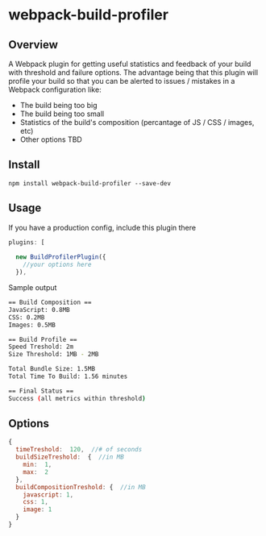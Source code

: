 # webpack-build-profiler

## Overview
A Webpack plugin for getting useful statistics and feedback of your build with threshold and failure options.  The advantage being that this plugin will profile your build so that you can be alerted to issues / mistakes in a Webpack configuration like:
- The build being too big
- The build being too small
- Statistics of the build's composition (percantage of JS / CSS / images, etc)
- Other options TBD

## Install
`npm install webpack-build-profiler --save-dev`

## Usage
If you have a production config, include this plugin there 
```javascript
plugins: [
  
  new BuildProfilerPlugin({
    //your options here
  }),
```

Sample output
```bash
== Build Composition ==
JavaScript: 0.8MB
CSS: 0.2MB
Images: 0.5MB

== Build Profile ==
Speed Treshold: 2m
Size Threshold: 1MB - 2MB

Total Bundle Size: 1.5MB
Total Time To Build: 1.56 minutes

== Final Status == 
Success (all metrics within threshold)
```

## Options
```javascript
{
  timeTreshold:  120,  //# of seconds
  buildSizeTreshold:  {  //in MB
    min:  1,
    max:  2
  },
  buildCompositionTreshold: {  //in MB
    javascript: 1,
    css: 1,
    image: 1
  }
}
```
